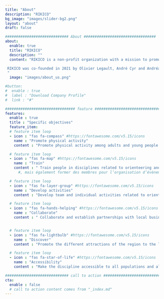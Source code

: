 ```yaml
---
title: "About"
description: "RIKICO"
bg_image: "images/slider-bg2.png"
layout: "about"
draft: false

############################# About #################################
about:
  enable: true
  title: "RIKICO"
  description: ""
  content: "RIKICO is a non-profit organization with a mission to promote and organize orienteering and adventure races in the Lower St. Lawrence region.

 RIKICO was co-founded in 2021 by Olivier Legault, André Cyr and Andréanne Beardsell. Sébastien Sirois joined the organization in 2022. RIKICO aims to promote physical activity among both adults and young people through various outdoor sporting events. Our passion for this sport, coupled with our desire to help people discover our region's natural spaces, is at the heart of what motivates us.
 "
  image: "images/about_us.png"

#button:
#  enable : true
#  label : "Download Company Profile"
#  link : "#"

################################ feature #####################################
features:
  enable : true
  title : "Specific objectives"
  feature_item:
  # feature item loop
  - icon : "fas fa-compass" #https://fontawesome.com/v5.15/icons
    name : "Promote physical activity"
    content : "Promote physical activity among adults and young people through fun and convivial sports."

  # feature item loop
  - icon : "fas fa-map" #https://fontawesome.com/v5.15/icons
    name : "Train"
    content : " Train people in disciplines related to orienteering and adventure and adventure racing."
      #, mais également former des membres pour l’organisation d’évènements sanctionnés par les fédérations de courses d’orientation et d’aventure.

  # feature item loop
  - icon : "fas fa-layer-group" #https://fontawesome.com/v5.15/icons
    name : "Develop activities"
    content : "Develop team and individual activities related to orienteering (e.g., running, hiking, mountain biking and canoeing)."

  # feature item loop
  - icon : "fas fa-hands-helping" #https://fontawesome.com/v5.15/icons
    name : "Collaborate"
    content : " Collaborate and establish partnerships with local businesses and organizations in the outdoor and tourism industries to enhance multi-sport orienteering races."


  # feature item loop
  - icon : "fas fa-lightbulb" #https://fontawesome.com/v5.15/icons
    name : "Discover"
    content : "Promote the different attractions of the region to the local population and to visitors taking part in events, through the choice of location and race routes."

  # feature item loop
  - icon : "fas fa-star-of-life" #https://fontawesome.com/v5.15/icons
    name : "Accessibility"
    content : "Make the discipline accessible to all populations and all levels of performance."

############################# call to action #################################
cta:
  enable : false
  # call to action content comes from "_index.md"
---
```

